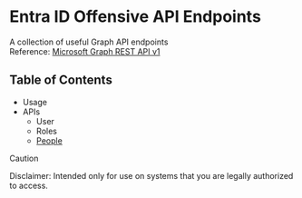 # Entra ID Offensive API Endpoints
A collection of useful Graph API endpoints  
Reference: [Microsoft Graph REST API v1](https://learn.microsoft.com/en-us/graph/?view=graph-rest-1.0)
## Table of Contents
- Usage
- APIs
  - User
  - Roles
  - [People](people.md)
> [!CAUTION]
> Disclaimer: Intended only for use on systems that you are legally authorized to access.
